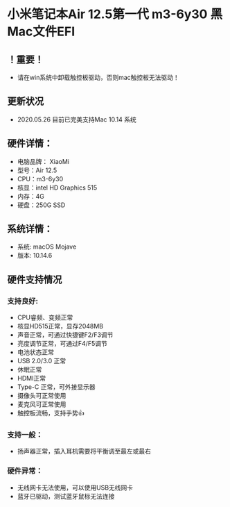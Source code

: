 # 小米笔记本Air 12.5第一代 m3-6y30 黑Mac文件EFI
## ！重要！
- 请在win系统中卸载触控板驱动，否则mac触控板无法驱动！
## 更新状况
- 2020.05.26 目前已完美支持Mac 10.14 系统
## 硬件详情：
- 电脑品牌： XiaoMi
- 型号：Air 12.5
- CPU：m3-6y30 
- 核显：intel HD Graphics 515
- 内存：4G
- 硬盘：250G SSD
## 系统详情：
- 系统: macOS Mojave
- 版本: 10.14.6
## **硬件支持情况**
### 支持良好:
- CPU睿频、变频正常
- 核显HD515正常，显存2048MB
- 声音正常，可通过快捷键F2/F3调节
- 亮度调节正常，可通过F4/F5调节
- 电池状态正常
- USB 2.0/3.0 正常
- 休眠正常
- HDMI正常
- Type-C 正常，可外接显示器
- 摄像头可正常使用
- 麦克风可正常使用
- 触控板流畅，支持手势👍
### 支持一般：
- 扬声器正常，插入耳机需要将平衡调至最左或最右
### 硬件异常：
- 无线网卡无法使用，可以使用USB无线网卡
- 蓝牙已驱动，测试蓝牙鼠标无法连接

